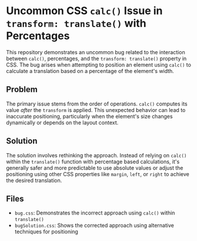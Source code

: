 # Uncommon CSS `calc()` Issue in `transform: translate()` with Percentages

This repository demonstrates an uncommon bug related to the interaction between `calc()`, percentages, and the `transform: translate()` property in CSS.  The bug arises when attempting to position an element using `calc()` to calculate a translation based on a percentage of the element's width.

## Problem

The primary issue stems from the order of operations.  `calc()` computes its value *after* the `transform` is applied.  This unexpected behavior can lead to inaccurate positioning, particularly when the element's size changes dynamically or depends on the layout context.

## Solution

The solution involves rethinking the approach.  Instead of relying on `calc()` within the `translate()` function with percentage based calculations,  it's generally safer and more predictable to use absolute values or adjust the positioning using other CSS properties like `margin`, `left`, or `right` to achieve the desired translation.

## Files

- `bug.css`: Demonstrates the incorrect approach using `calc()` within `translate()`
- `bugSolution.css`: Shows the corrected approach using alternative techniques for positioning